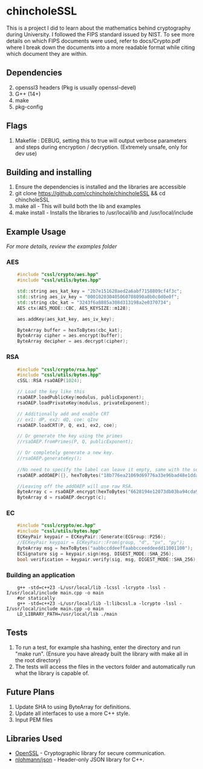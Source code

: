 # chincholeSSL #
This is a project I did to learn about the mathematics behind cryptography during University. I followed the FIPS standard issued by NIST.
To see more details on which FIPS documents were used, refer to docs/Crypto.pdf where I break down the documents into a more readable format while citing which document they are within.

## Dependencies ##
2. openssl3 headers (Pkg is usually openssl-devel)
4. G++ (14+)
1. make
3. pkg-config

## Flags ##
1. Makefile : DEBUG, setting this to true will output verbose parameters and steps during encryption / decryption. (Extremely unsafe, only for dev use)

## Building and installing ##
1. Ensure the dependencies is installed and the libraries are accessible
2. git clone https://github.com/cchinchole/chincholeSSL && cd chincholeSSL
3. make all - This will build both the lib and examples
4. make install - Installs the libraries to /usr/local/lib and /usr/local/include

## Example Usage ##
*For more details, review the examples folder*
### AES ###
```cpp
    #include "cssl/crypto/aes.hpp"
    #include "cssl/utils/bytes.hpp"

    std::string aes_kat_key = "2b7e151628aed2a6abf7158809cf4f3c";
    std::string aes_iv_key = "000102030405060708090a0b0c0d0e0f";
    std::string cbc_kat = "3243f6a8885a308d313198a2e0370734";
    AES ctx(AES_MODE::CBC, AES_KEYSIZE::m128);

    aes.addKey(aes_kat_key, aes_iv_key);

    ByteArray buffer = hexToBytes(cbc_kat);
    ByteArray cipher = aes.encrypt(buffer);
    ByteArray decipher = aes.decrypt(cipher);
```

### RSA ###
```cpp
    #include "cssl/crypto/rsa.hpp"
    #include "cssl/utils/bytes.hpp"
    cSSL::RSA rsaOAEP(1024);

    // Load the key like this
    rsaOAEP.loadPublicKey(modulus, publicExponent);
    rsaOAEP.loadPrivateKey(modulus, privateExponent);

    // Additionally add and enable CRT
    // ex1: dP, ex2: dQ, coe: qInv
    rsaOAEP.loadCRT(P, Q, ex1, ex2, coe);

    // Or generate the key using the primes
    //rsaOAEP.fromPrimes(P, Q, publicExponent);

    // Or completely generate a new key.
    //rsaOAEP.generateKey();
    
    //No need to specify the label can leave it empty, same with the seed. This is mostly for ensuring a constant Encode.
    rsaOAEP.addOAEP({}, hexToBytes("18b776ea21069d69776a33e96bad48e1dda0a5ef"), DIGEST_MODE::SHA_1, DIGEST_MODE::SHA_1);

    //Leaving off the addOAEP will use raw RSA.
    ByteArray c = rsaOAEP.encrypt(hexToBytes("6628194e12073db03ba94cda9ef9532397d50dba79b987004afefe34"));
    ByteArray d = rsaOAEP.decrypt(c);
```

### EC ###
```cpp
    #include "cssl/crypto/ec.hpp"
    #include "cssl/utils/bytes.hpp"
    ECKeyPair keypair = ECKeyPair::Generate(ECGroup::P256);
    //ECKeyPair keypair = ECKeyPair::From(group, "d", "px", "py");
    ByteArray msg = hexToBytes("aabbccddeeffaabbcceeddeedd11001100");
    ECSignature sig = keypair.sign(msg, DIGEST_MODE::SHA_256);
    bool verification = keypair.verify(sig, msg, DIGEST_MODE::SHA_256);
```
### Building an application ###
```
	g++ -std=c++23 -L/usr/local/lib -lcssl -lcrypto -lssl -I/usr/local/include main.cpp -o main 
    #or statically
	g++ -std=c++23 -L/usr/local/lib -l:libcssl.a -lcrypto -lssl -I/usr/local/include main.cpp -o main
    LD_LIBRARY_PATH=/usr/local/lib ./main
```

## Tests ##
1. To run a test, for example sha hashing, enter the directory and run "make run". (Ensure you have already built the library with make all in the root directory)
2. The tests will access the files in the vectors folder and automatically run what the library is capable of.

## Future Plans ##
1. Update SHA to using ByteArray for definitions.
2. Update all interfaces to use a more C++ style.
3. Input PEM files

## Libraries Used ##
- [OpenSSL](https://github.com/openssl/openssl) - Cryptographic library for secure communication.
- [nlohmann/json](https://github.com/nlohmann/json) - Header-only JSON library for C++.
